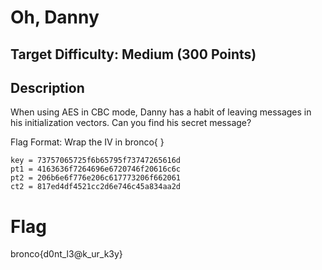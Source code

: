# Oh, Danny

## Target Difficulty: Medium (300 Points)

## Description

When using AES in CBC mode, Danny has a habit of leaving messages in his initialization vectors. Can you find his secret message?

Flag Format:
Wrap the IV in bronco{ }

```text
key = 73757065725f6b65795f73747265616d
pt1 = 4163636f7264696e6720746f20616c6c
pt2 = 206b6e6f776e206c617773206f662061
ct2 = 817ed4df4521cc2d6e746c45a834aa2d
```

# Flag
bronco{d0nt_l3@k_ur_k3y}